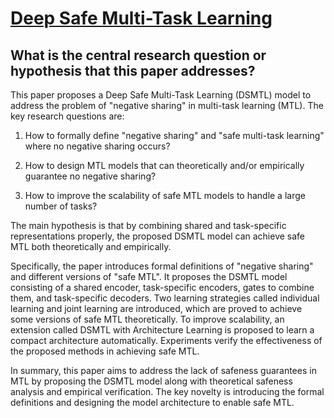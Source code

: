 # [Deep Safe Multi-Task Learning](https://arxiv.org/abs/2111.10601v2)

## What is the central research question or hypothesis that this paper addresses?

 This paper proposes a Deep Safe Multi-Task Learning (DSMTL) model to address the problem of "negative sharing" in multi-task learning (MTL). The key research questions are:

1. How to formally define "negative sharing" and "safe multi-task learning" where no negative sharing occurs?

2. How to design MTL models that can theoretically and/or empirically guarantee no negative sharing?

3. How to improve the scalability of safe MTL models to handle a large number of tasks? 

The main hypothesis is that by combining shared and task-specific representations properly, the proposed DSMTL model can achieve safe MTL both theoretically and empirically.

Specifically, the paper introduces formal definitions of "negative sharing" and different versions of "safe MTL". It proposes the DSMTL model consisting of a shared encoder, task-specific encoders, gates to combine them, and task-specific decoders. Two learning strategies called individual learning and joint learning are introduced, which are proved to achieve some versions of safe MTL theoretically. To improve scalability, an extension called DSMTL with Architecture Learning is proposed to learn a compact architecture automatically. Experiments verify the effectiveness of the proposed methods in achieving safe MTL.

In summary, this paper aims to address the lack of safeness guarantees in MTL by proposing the DSMTL model along with theoretical safeness analysis and empirical verification. The key novelty is introducing the formal definitions and designing the model architecture to enable safe MTL.
